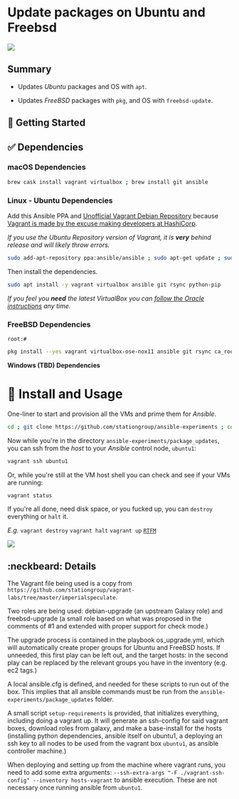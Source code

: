# Update packages on Ubuntu and Freebsd

![](https://giant.gfycat.com/WickedDifferentAiredaleterrier.gif)

## Summary

* Updates _Ubuntu_ packages and OS with `apt`.

* Updates _FreeBSD_ packages with `pkg`, and OS with `freebsd-update`.

## :book: Getting Started

## :white_check_mark: Dependencies

### macOS Dependencies

```bash
brew cask install vagrant virtualbox ; brew install git ansible
```

### Linux - Ubuntu Dependencies

Add this Ansible PPA and [Unofficial Vagrant Debian Repository](https://vagrant-deb.linestarve.com/) because [Vagrant is made by the excuse making developers at HashiCorp](https://github.com/hashicorp/vagrant-installers/issues/12#issuecomment-328379740).

_If you use the Ubuntu Repository version of Vagrant, it is **very** behind release and will likely throw errors._

```bash
sudo add-apt-repository ppa:ansible/ansible ; sudo apt-get update ; sudo bash -c 'echo deb https://vagrant-deb.linestarve.com/ any main > /etc/apt/sources.list.d/wolfgang42-vagrant.list' && sudo apt-key adv --keyserver hkp://keyserver.ubuntu.com:80 --recv-key AD319E0F7CFFA38B4D9F6E55CE3F3DE92099F7A4 && sudo apt-get update
```

Then install the dependencies.

```bash
sudo apt install -y vagrant virtualbox ansible git rsync python-pip
```

_If you feel you **need** the latest VirtualBox you can [follow the Oracle instructions](https://www.virtualbox.org/wiki/Linux_Downloads) any time._

### FreeBSD Dependencies

`root:#`
```bash
pkg install --yes vagrant virtualbox-ose-nox11 ansible git rsync ca_root_nss
```

**Windows (TBD) Dependencies**

# :floppy_disk: Install and Usage

One-liner to start and provision all the VMs and prime them for _Ansible_.

```bash
cd ; git clone https://github.com/stationgroup/ansible-experiments ; cd ~/ansible-experiments/package_updates ; ./setup-requirements
```

Now while you're in the directory `ansible-experiments/package_updates`, you can ssh from the _host_ to your _Ansible_ control node, `ubuntu1`:

```bash
vagrant ssh ubuntu1
```

Or, while you're still at the VM host shell you can check and see if your VMs are running:

```bash
vagrant status
```

If you're all done, need disk space, or you fucked up, you can `destroy` everything or `halt` it.

_E.g._ `vagrant destroy` `vagrant halt` `vagrant up` [`RTFM`](https://www.vagrantup.com/docs/cli/up.html)

![](https://thumbs.gfycat.com/FalseGranularDogwoodclubgall-size_restricted.gif)

## :neckbeard: Details

The Vagrant file being used is a copy from
`https://github.com/stationgroup/vagrant-labs/tree/master/imperialspeculate`.

Two roles are being used: debian-upgrade (an upstream Galaxy role) and
freebsd-upgrade (a small role based on what was proposed in the comments of #1
and extended with proper support for check mode.)

The upgrade process is contained in the playbook os_upgrade.yml, which will
automatically create proper groups for Ubuntu and FreeBSD hosts. If unneeded,
this first play can be left out, and the target hosts: in the second play can be
replaced by the relevant groups you have in the inventory (e.g. ec2 tags.)

A local ansible.cfg is defined, and needed for these scripts to run out of the
box. This implies that all ansible commands must be run from the
`ansible-experiments/package_updates` folder.

A small script `setup-requirements` is provided, that initializes everything,
including doing a vagrant up. It will generate an ssh-config for said vagrant
boxes, download roles from galaxy, and make a base-install for the hosts
(installing python dependencies, ansible itself on ubuntu1, a deploying an ssh
key to all nodes to be used from the vagrant box `ubuntu1`, as
ansible controller machine.)

When deploying and setting up from the machine where vagrant runs, you need to
add some extra arguments:
`--ssh-extra-args "-F ./vagrant-ssh-config" --inventory hosts-vagrant`
to ansible execution. These are not necessary once running ansible from
`ubuntu1`.

